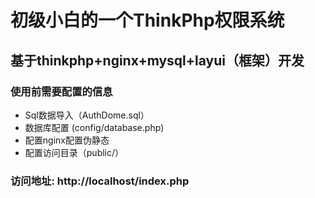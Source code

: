 # 初级小白的一个ThinkPhp权限系统
## 基于thinkphp+nginx+mysql+layui（框架）开发
### 使用前需要配置的信息
- Sql数据导入（AuthDome.sql）
- 数据库配置 (config/database.php)
- 配置nginx配置伪静态
- 配置访问目录（public/）

### 访问地址: http://localhost/index.php
